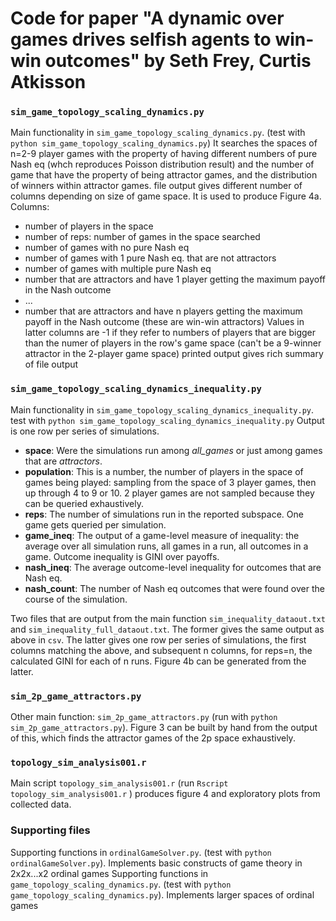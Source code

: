 # Code for paper "A dynamic over games drives selfish agents to win-win outcomes" by Seth Frey, Curtis Atkisson

### `sim_game_topology_scaling_dynamics.py`

Main functionality in `sim_game_topology_scaling_dynamics.py`. (test with `python sim_game_topology_scaling_dynamics.py`) 
It searches the spaces of n=2-9 player games with the property of having different numbers of pure Nash eq (whch reproduces Poisson distribution result) and the number of game that have the property of being attractor games, and the distribution of winners within attractor games.
file output gives different number of columns depending on size of game space. It is used to produce Figure 4a. Columns:
 *  number of players in the space
 *  number of reps: number of games in the space searched
 *  number of games with no pure Nash eq
 *  number of games with 1 pure Nash eq. that are not attractors
 *  number of games with multiple pure Nash eq
 *  number that are attractors and have 1 player getting the maximum payoff in the Nash outcome
 *  ...
 *  number that are attractors and have n players getting the maximum payoff in the Nash outcome (these are win-win attractors)
Values in latter columns are -1 if they refer to numbers of players that are bigger than the numer of players in the row's game space (can't be a 9-winner attractor in the 2-player game space)
printed output gives rich summary of file output


### `sim_game_topology_scaling_dynamics_inequality.py`

Main functionality in `sim_game_topology_scaling_dynamics_inequality.py`. test with `python sim_game_topology_scaling_dynamics_inequality.py` 
Output is one row per series of simulations.  
 *  __space__: Were the simulations run among *all_games* or just among games that are *attractors*.
 *  __population__: This is a number, the number of players in the space of games being played: sampling from the space of 3 player games, then up through 4 to 9 or 10.  2 player games are not sampled because they can be queried exhaustively.
 *  __reps__: The number of simulations run in the reported subspace. One game gets queried per simulation.
 *  __game_ineq__: The output of a game-level measure of inequality: the average over all simulation runs, all games in a run, all outcomes in a game. Outcome inequality is GINI over payoffs.
 *  __nash_ineq__: The average outcome-level inequality for outcomes that are Nash eq. 
 *  __nash_count__: The number of Nash eq outcomes that were found over the course of the simulation.

Two files that are output from the main function `sim_inequality_dataout.txt` and `sim_inequality_full_dataout.txt`. The former gives the same output as above in `csv`.  The latter gives one row per series of simulations, the first columns matching the above, and subsequent n columns, for reps=n, the calculated GINI for each of n runs.   Figure 4b can be generated from the latter.


### `sim_2p_game_attractors.py`

Other main function: `sim_2p_game_attractors.py` (run with `python sim_2p_game_attractors.py`). Figure 3 can be built by hand from the output of this, which finds the attractor games of the 2p space exhaustively.

### `topology_sim_analysis001.r`

Main script `topology_sim_analysis001.r` (run `Rscript topology_sim_analysis001.r` ) produces figure 4 and exploratory plots from collected data.

### Supporting files

Supporting functions in `ordinalGameSolver.py`. (test with `python ordinalGameSolver.py`). Implements basic constructs of game theory in 2x2x...x2 ordinal games 
Supporting functions in `game_topology_scaling_dynamics.py`. (test with `python game_topology_scaling_dynamics.py`). Implements larger spaces of ordinal games 

